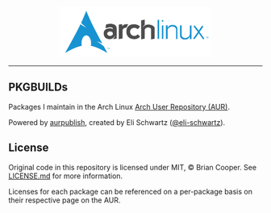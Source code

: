 <div align="center">
    <img alt="arch linux logo" src="assets/img/arch-logo.png" height="100px"/>
</div>

<hr />

## PKGBUILDs
Packages I maintain in the Arch Linux [Arch User Repository (AUR)](https://aur.archlinux.org).

Powered by [aurpublish](https://github.com/eli-schwartz/aurpublish), created by Eli Schwartz ([@eli-schwartz](https://github.com/eli-schwartz)).

## License
Original code in this repository is licensed under MIT, &copy; Brian Cooper. See <a href="LICENSE.md">LICENSE.md</a> for more information.

Licenses for each package can be referenced on a per-package basis on their respective page on the AUR.